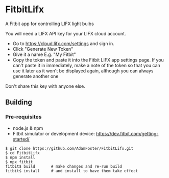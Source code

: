 # FitbitLifx
A Fitbit app for controlling LIFX light bulbs

You will need a LIFX API key for your LIFX cloud account. 
- Go to https://cloud.lifx.com/settings and sign in. 
- Click "Generate New Token"
- Give it a name E.g. "My Fitbit"
- Copy the token and paste it into the Fitbit LIFX app settings page. If you can't paste it in immediately, make a note of the token so that you can use it later as it won't be displayed again, although you can always generate another one

Don't share this key with anyone else.

## Building
### Pre-requisites
 - node.js & npm
 - Fitbit simulator or development device: https://dev.fitbit.com/getting-started/


```
$ git clone https://github.com/AdamFoster/FitbitLifx.git
$ cd FitbitLifx
$ npm install
$ npx fitbit
fitbit$ build       # make changes and re-run build
fitbit$ install     # and install to have them take effect
```
